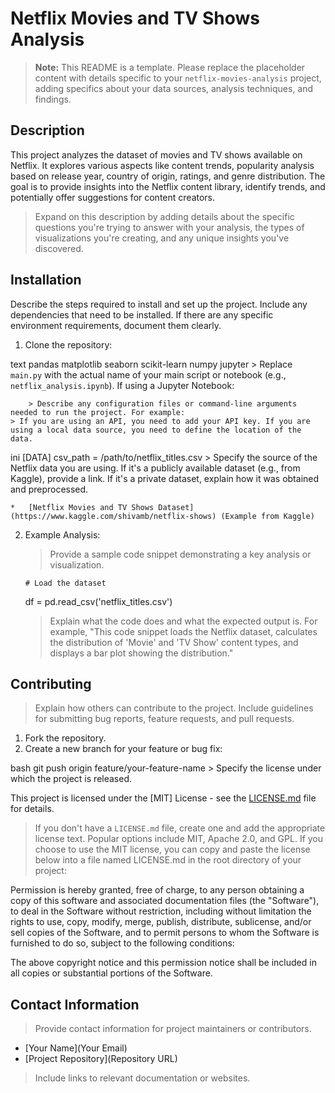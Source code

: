 
# Netflix Movies and TV Shows Analysis

> **Note:** This README is a template. Please replace the placeholder content with details specific to your `netflix-movies-analysis` project, adding specifics about your data sources, analysis techniques, and findings.

## Description

This project analyzes the dataset of movies and TV shows available on Netflix. It explores various aspects like content trends, popularity analysis based on release year, country of origin, ratings, and genre distribution. The goal is to provide insights into the Netflix content library, identify trends, and potentially offer suggestions for content creators.

> Expand on this description by adding details about the specific questions you're trying to answer with your analysis, the types of visualizations you're creating, and any unique insights you've discovered.

## Installation

Describe the steps required to install and set up the project. Include any dependencies that need to be installed. If there are any specific environment requirements, document them clearly.

1.  Clone the repository:

text
    pandas
    matplotlib
    seaborn
    scikit-learn
    numpy
    jupyter
        > Replace `main.py` with the actual name of your main script or notebook (e.g., `netflix_analysis.ipynb`). If using a Jupyter Notebook:

        > Describe any configuration files or command-line arguments needed to run the project. For example:
    > If you are using an API, you need to add your API key. If you are using a local data source, you need to define the location of the data.

ini
    [DATA]
    csv_path = /path/to/netflix_titles.csv
        > Specify the source of the Netflix data you are using. If it's a publicly available dataset (e.g., from Kaggle), provide a link. If it's a private dataset, explain how it was obtained and preprocessed.

    *   [Netflix Movies and TV Shows Dataset](https://www.kaggle.com/shivamb/netflix-shows) (Example from Kaggle)

2.  Example Analysis:

    > Provide a sample code snippet demonstrating a key analysis or visualization.

        # Load the dataset
    df = pd.read_csv('netflix_titles.csv')

    > Explain what the code does and what the expected output is. For example, "This code snippet loads the Netflix dataset, calculates the distribution of 'Movie' and 'TV Show' content types, and displays a bar plot showing the distribution."

## Contributing

> Explain how others can contribute to the project. Include guidelines for submitting bug reports, feature requests, and pull requests.

1.  Fork the repository.
2.  Create a new branch for your feature or bug fix:

bash
    git push origin feature/your-feature-name
    > Specify the license under which the project is released.

This project is licensed under the [MIT] License - see the [LICENSE.md](LICENSE.md) file for details.

> If you don't have a `LICENSE.md` file, create one and add the appropriate license text.  Popular options include MIT, Apache 2.0, and GPL.
> If you choose to use the MIT license, you can copy and paste the license below into a file named LICENSE.md in the root directory of your project:

Permission is hereby granted, free of charge, to any person obtaining a copy
of this software and associated documentation files (the "Software"), to deal
in the Software without restriction, including without limitation the rights
to use, copy, modify, merge, publish, distribute, sublicense, and/or sell
copies of the Software, and to permit persons to whom the Software is
furnished to do so, subject to the following conditions:

The above copyright notice and this permission notice shall be included in all
copies or substantial portions of the Software.



## Contact Information

> Provide contact information for project maintainers or contributors.

*   [Your Name](Your Email)
*   [Project Repository](Repository URL)

> Include links to relevant documentation or websites.
